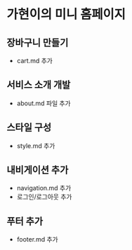 # 가현이의 미니 홈페이지

## 장바구니 만들기
- cart.md 추가
## 서비스 소개 개발
- about.md 파일 추가
## 스타일 구성
- style.md 추가

## 내비게이션 추가
- navigation.md 추가
- 로그인/로그아웃 추가

## 푸터 추가
- footer.md 추가